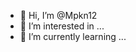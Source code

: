 - 👋 Hi, I’m @Mpkn12
- 👀 I’m interested in ...
- 🌱 I’m currently learning ...
<!---
Mpkn12/Mpkn12 is a ✨ special ✨ repository because its `README.md` (this file) appears on your GitHub profile.
You can click the Preview link to take a look at your changes.
--->
